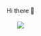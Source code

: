
<p align="center">
 Hi there 👋 
  <br><br>
  <img src="https://media.giphy.com/media/Wj7lNjMNDxSmc/giphy.gif">
</p>





<!--
**arianaomi/arianaomi** is a ✨ _special_ ✨ repository because its `README.md` (this file) appears on your GitHub profile.

Here are some ideas to get you started:

- 🔭 I’m currently working on ...
- 🌱 I’m currently learning ...
- 👯 I’m looking to collaborate on ...
- 🤔 I’m looking for help with ...
- 💬 Ask me about ...
- 📫 How to reach me: ...
- 😄 Pronouns: ...
- ⚡ Fun fact: ...
-->
